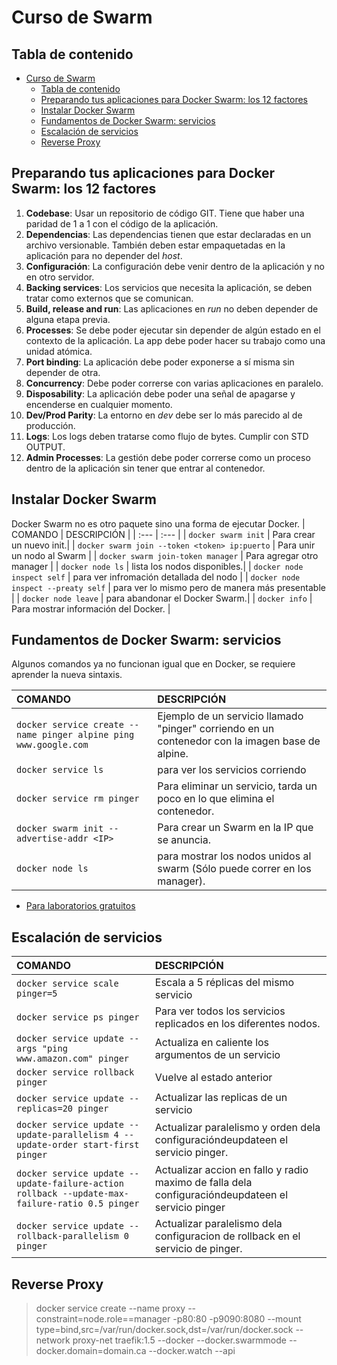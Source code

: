 # Curso de Swarm
## Tabla de contenido
- [Curso de Swarm](#curso-de-swarm)
  - [Tabla de contenido](#tabla-de-contenido)
  - [Preparando tus aplicaciones para Docker Swarm: los 12 factores](#preparando-tus-aplicaciones-para-docker-swarm-los-12-factores)
  - [Instalar Docker Swarm](#instalar-docker-swarm)
  - [Fundamentos de Docker Swarm: servicios](#fundamentos-de-docker-swarm-servicios)
  - [Escalación de servicios](#escalación-de-servicios)
  - [Reverse Proxy](#reverse-proxy)
## Preparando tus aplicaciones para Docker Swarm: los 12 factores
1. **Codebase**: Usar un repositorio de código GIT. Tiene que haber una paridad de 1 a 1 con el código de la aplicación.
2. **Dependencias**: Las dependencias tienen que estar declaradas en un archivo versionable. También deben estar empaquetadas en la aplicación para no depender del *host*.
3. **Configuración**: La configuración debe venir dentro de la aplicación y no en otro servidor.
4. **Backing services**: Los servicios que necesita la aplicación, se deben tratar como externos que se comunican.
5. **Build, release and run**: Las aplicaciones en *run* no deben depender de alguna etapa previa.
6. **Processes**: Se debe poder ejecutar sin depender de algún estado en el contexto de la aplicación. La app debe poder hacer su trabajo como una unidad atómica.
7. **Port binding**: La aplicación debe poder exponerse a sí misma sin depender de otra.
8. **Concurrency**: Debe poder correrse con varias aplicaciones en paralelo.
9. **Disposability**: La aplicación debe poder una señal de apagarse y encenderse en cualquier momento.
10. **Dev/Prod Parity**: La entorno en *dev* debe ser lo más parecido al de producción.
11. **Logs**: Los logs deben tratarse como flujo de bytes. Cumplir con STD OUTPUT.
12. **Admin Processes**: La gestión debe poder correrse como un proceso dentro de la aplicación sin tener que entrar al contenedor.

## Instalar Docker Swarm

Docker Swarm no es otro paquete sino una forma de ejecutar Docker.
| COMANDO  | DESCRIPCIÓN |
| :--- | :--- |
| `docker swarm init` | Para crear un nuevo init.|
| `docker swarm join --token <token> ip:puerto` | Para unir un nodo al Swarm |
| `docker swarm join-token manager` | Para agregar otro manager |
| `docker node ls` | lista los nodos disponibles.|
| `docker node inspect self` | para ver infromación detallada del nodo | 
| `docker node inspect --preaty self` | para ver lo mismo pero de manera más presentable | 
| `docker node leave` | para abandonar el Docker Swarm.|
| `docker info` | Para mostrar información del Docker. |

## Fundamentos de Docker Swarm: servicios

Algunos comandos ya no funcionan igual que en Docker, se requiere aprender la nueva sintaxis.

| COMANDO  | DESCRIPCIÓN |
| :--- | :--- |
| `docker service create --name pinger alpine ping www.google.com` | Ejemplo de un servicio llamado "pinger" corriendo en un contenedor con la imagen base de alpine. |
| `docker service ls` | para ver los servicios corriendo |
| `docker service rm pinger` | Para eliminar un servicio, tarda un poco en lo que elimina el contenedor. |
| `docker swarm init --advertise-addr <IP>` | Para crear un Swarm en la IP que se anuncia. |
| `docker node ls` | para mostrar los nodos unidos al swarm (Sólo puede correr en los manager). |

- [Para laboratorios gratuitos](https://labs.play-with-docker.com/)

## Escalación de servicios

| COMANDO  | DESCRIPCIÓN |
| :--- | :--- |
|`docker service scale pinger=5` | Escala a 5 réplicas del mismo servicio |
|`docker service ps pinger` | Para ver todos los servicios replicados en los diferentes nodos. |
| `docker service update --args "ping www.amazon.com" pinger` | Actualiza en caliente los argumentos de un servicio |
| `docker service rollback pinger` | Vuelve al estado anterior |
| `docker service update --replicas=20 pinger` |  Actualizar las replicas de un servicio |
| `docker service update --update-parallelism 4 --update-order start-first pinger` | Actualizar paralelismo y orden dela configuracióndeupdateen el servicio pinger. |
| `docker service update --update-failure-action rollback --update-max-failure-ratio 0.5 pinger` |  Actualizar accion en fallo y radio maximo de falla dela configuracióndeupdateen el servicio pinger |
|`docker service update --rollback-parallelism 0 pinger` |Actualizar paralelismo dela configuracion de rollback en el servicio de pinger. |

## Reverse Proxy


> docker service create --name proxy --constraint=node.role==manager -p80:80 -p9090:8080 --mount type=bind,src=/var/run/docker.sock,dst=/var/run/docker.sock --network proxy-net traefik:1.5 --docker --docker.swarmmode --docker.domain=domain.ca --docker.watch --api
